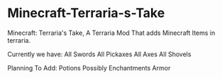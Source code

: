 # Minecraft-Terraria-s-Take
Minecraft: Terraria's Take, A Terraria Mod That adds Minecraft Items in terraria.

Currently we have:
 All Swords
 All Pickaxes
 All Axes
 All Shovels
 
 Planning To Add:
 Potions
 Possibly Enchantments
 Armor
 
